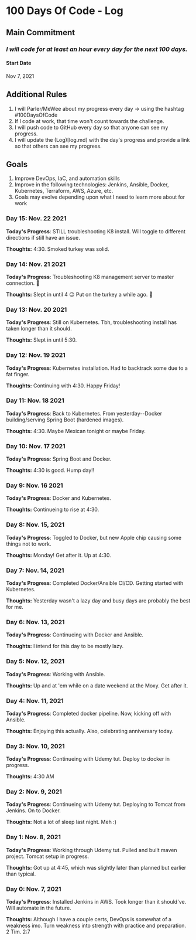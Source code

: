 # 100 Days Of Code - Log

## Main Commitment
### *I will code for at least an hour every day for the next 100 days.*

#### Start Date
Nov 7, 2021

## Additional Rules
1. I will Parler/MeWee about my progress every day -> using the hashtag #100DaysOfCode
2. If I code at work, that time won't count towards the challenge.
3. I will push code to GitHub every day so that anyone can see my progress.
4. I will update the (Log)[log.md] with the day's progress and provide a link so that others can see my progress.

## Goals
1. Improve DevOps, IaC, and automation skills
2. Improve in the following technologies: Jenkins, Ansible, Docker, Kubernetes, Terraform, AWS, Azure, etc.
3. Goals may evolve depending upon what I need to learn more about for work


### Day 15: Nov. 22 2021

**Today's Progress**: STILL troubleshooting K8 install. Will toggle to different directions if still have an issue.

**Thoughts:** 4:30. Smoked turkey was solid.

### Day 14: Nov. 21 2021

**Today's Progress**: Troubleshooting K8 management server to master connection. 😬

**Thoughts:** Slept in until 4 😉 Put on the turkey a while ago. 🤞

### Day 13: Nov. 20 2021

**Today's Progress**: Still on Kubernetes. Tbh, troubleshooting install has taken longer than it should. 

**Thoughts:** Slept in until 5:30. 

### Day 12: Nov. 19 2021

**Today's Progress**: Kubernetes installation. Had to backtrack some due to a fat finger. 

**Thoughts:** Continuing with 4:30. Happy Friday!

### Day 11: Nov. 18 2021

**Today's Progress**: Back to Kubernetes. From yesterday--Docker building/serving Spring Boot (hardened images).

**Thoughts:** 4:30. Maybe Mexican tonight or maybe Friday. 

### Day 10: Nov. 17 2021

**Today's Progress**: Spring Boot and Docker. 

**Thoughts:** 4:30 is good. Hump day!!

### Day 9: Nov. 16 2021

**Today's Progress**: Docker and Kubernetes.

**Thoughts:** Continueing to rise at 4:30.

### Day 8: Nov. 15, 2021

**Today's Progress**: Toggled to Docker, but new Apple chip causing some things not to work. 

**Thoughts:** Monday! Get after it. Up at 4:30. 

### Day 7: Nov. 14, 2021

**Today's Progress**: Completed Docker/Ansible CI/CD. Getting started with Kubernetes.

**Thoughts:** Yesterday wasn't a lazy day and busy days are probably the best for me. 

### Day 6: Nov. 13, 2021

**Today's Progress**: Continueing with Docker and Ansible.  

**Thoughts:** I intend for this day to be mostly lazy. 

### Day 5: Nov. 12, 2021

**Today's Progress**: Working with Ansible.  

**Thoughts:** Up and at 'em while on a date weekend at the Moxy. Get after it.  

### Day 4: Nov. 11, 2021

**Today's Progress**: Completed docker pipeline. Now, kicking off with Ansible.  

**Thoughts:** Enjoying this actually. Also, celebrating anniversary today. 

### Day 3: Nov. 10, 2021

**Today's Progress**: Continueing with Udemy tut. Deploy to docker in progress. 

**Thoughts:** 4:30 AM 

### Day 2: Nov. 9, 2021

**Today's Progress**: Continueing with Udemy tut. Deploying to Tomcat from Jenkins. On to Docker. 

**Thoughts:** Not a lot of sleep last night. Meh :) 

### Day 1: Nov. 8, 2021

**Today's Progress**: Working through Udemy tut. Pulled and built maven project. Tomcat setup in progress.

**Thoughts:** Got up at 4:45, which was slightly later than planned but earlier than typical. 

### Day 0: Nov. 7, 2021

**Today's Progress**: Installed Jenkins in AWS. Took longer than it should've. Will automate in the future. 

**Thoughts:** Although I have a couple certs, DevOps is somewhat of a weakness imo. Turn weakness into strength with practice and preparation. 2 Tim. 2:7